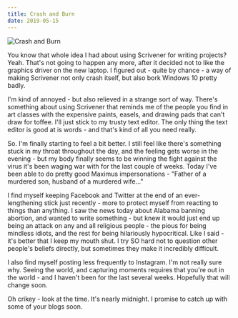 ```yaml
---
title: Crash and Burn
date: 2019-05-15
---
```


![Crash and Burn](https://source.unsplash.com/jpkvklXwt98/1600x900)

You know that whole idea I had about using Scrivener for writing projects? Yeah. That's not going to happen any more, after it decided not to like the graphics driver on the new laptop. I figured out - quite by chance - a way of making Scrivener not only crash itself, but also bork Windows 10 pretty badly.

I'm kind of annoyed - but also relieved in a strange sort of way. There's something about using Scrivener that reminds me of the people you find in art classes with the expensive paints, easels, and drawing pads that can't draw for toffee. I'll just stick to my trusty text editor. The only thing the text editor is good at is words - and that's kind of all you need really.

So. I'm finally starting to feel a bit better. I still feel like there's something stuck in my throat throughout the day, and the feeling gets worse in the evening - but my body finally seems to be winning the fight against the virus it's been waging war with for the last couple of weeks. Today I've been able to do pretty good Maximus impersonations - "Father of a murdered son, husband of a murdered wife..."

I find myself keeping Facebook and Twitter at the end of an ever-lengthening stick just recently - more to protect myself from reacting to things than anything. I saw the news today about Alabama banning abortion, and wanted to write something - but knew it would just end up being an attack on any and all religious people - the pious for being mindless idiots, and the rest for being hilariously hypocritical. Like I said - it's better that I keep my mouth shut. I try SO hard not to question other people's beliefs directly, but sometimes they make it incredibly difficult.

I also find myself posting less frequently to Instagram. I'm not really sure why. Seeing the world, and capturing moments requires that you're out in the world - and I haven't been for the last several weeks. Hopefully that will change soon.

Oh crikey - look at the time. It's nearly midnight. I promise to catch up with some of your blogs soon.